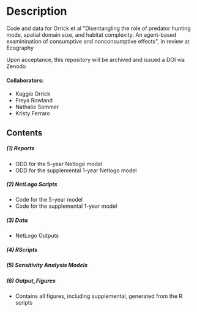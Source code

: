 # Description

Code and data for Orrick et al "Disentangling the role of predator hunting mode, spatial domain size, and habitat complexity: An agent-based examinination of consumptive and nonconsumptive effects", in review at Ecography

Upon acceptance, this repository will be archived and issued a DOI via Zenodo

#### Collaborators:
- Kaggie Orrick
- Freya Rowland
- Nathalie Sommer
- Kristy Ferraro

## Contents

##### (1) Reports

- ODD for the 5-year Netlogo model
- ODD for the supplemental 1-year Netlogo model

##### (2) NetLogo Scripts

- Code for the 5-year model
- Code for the supplemental 1-year model

##### (3) Data

- NetLogo Outputs

##### (4) RScripts

##### (5) Sensitivity Analysis Models

##### (6) Output_Figures

- Contains all figures, including supplemental, generated from the R scripts
